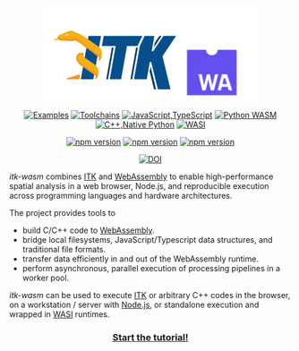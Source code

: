 <div align="center">

![itk-wasm](../assets/itk-webassembly.png)

[![Examples](https://github.com/InsightSoftwareConsortium/itk-wasm/actions/workflows/examples.yml/badge.svg)](https://github.com/InsightSoftwareConsortium/itk-wasm/actions/workflows/examples.yml) [![Toolchains](https://github.com/InsightSoftwareConsortium/itk-wasm/actions/workflows/toolchains.yml/badge.svg)](https://github.com/InsightSoftwareConsortium/itk-wasm/actions/workflows/toolchains.yml) [![JavaScript,TypeScript](https://github.com/InsightSoftwareConsortium/itk-wasm/actions/workflows/javascript-typescript.yml/badge.svg)](https://github.com/InsightSoftwareConsortium/itk-wasm/actions/workflows/javascript-typescript.yml) [![Python WASM](https://github.com/InsightSoftwareConsortium/itk-wasm/actions/workflows/python-wasm.yml/badge.svg)](https://github.com/InsightSoftwareConsortium/itk-wasm/actions/workflows/python-wasm.yml) [![C++,Native Python](https://github.com/InsightSoftwareConsortium/itk-wasm/actions/workflows/cxx-python.yml/badge.svg)](https://github.com/InsightSoftwareConsortium/itk-wasm/actions/workflows/cxx-python.yml) [![WASI](https://github.com/InsightSoftwareConsortium/itk-wasm/actions/workflows/wasi.yml/badge.svg)](https://github.com/InsightSoftwareConsortium/itk-wasm/actions/workflows/wasi.yml)

[![npm version](https://badge.fury.io/js/itk-wasm.svg)](https://www.npmjs.com/package/itk-wasm)
[![npm version](https://badge.fury.io/py/itkwasm.svg)](https://pypi.org/project/itkwasm/)
[![npm version](https://badge.fury.io/py/itk-webassemblyinterface.svg)](https://pypi.org/project/itk-webassemblyinterface/)

[![DOI](https://zenodo.org/badge/45812381.svg)](https://zenodo.org/badge/latestdoi/45812381)
</div>

*itk-wasm* combines [ITK](https://www.itk.org/) and [WebAssembly](https://webassembly.org/) to enable high-performance spatial analysis in a web browser, Node.js, and reproducible execution across programming languages and hardware architectures.

The project provides tools to

- build C/C++ code to [WebAssembly](https://webassembly.org/).
- bridge local filesystems, JavaScript/Typescript data structures, and traditional file formats.
- transfer data efficiently in and out of the WebAssembly runtime.
- perform asynchronous, parallel execution of processing pipelines in a worker pool.

*itk-wasm* can be used to execute [ITK](https://www.itk.org/) or arbitrary C++ codes in the browser, on a workstation / server with [Node.js](https://nodejs.org/), or standalone execution and wrapped in [WASI](https://wasi.dev/) runtimes.

<div align="center">
<h3><a href="/tutorial/hello_world">Start the tutorial!</a></h3>
</div>
